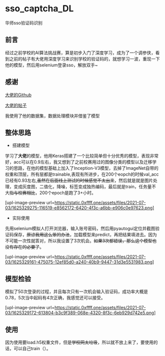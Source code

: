 # sso_captcha_DL
华师sso验证码识别
## 前言

经过之前学校的AI算法挑战赛，算是初步入门了深度学习，成为了一个调参侠，看到之前的帖子有大佬用深度学习来识别学校的验证码的，就想学习一波，重现一下他的模型，然后用selenium登录sso，解放双手~



## 感谢


[大佬的Github](https://github.com/fengkx/scnu-sso-captcha)


[大佬的帖子](https://0xffff.one/d/829)

我使用了他的数据集，数据处理模块并借鉴了模型


## 整体思路
* 搭建模型


学习了**大佬**的模型，他用Keras搭建了一个比较简单但十分优秀的模型，表现非常好，acc可以在0.9左右，我又想到了之前校赛用过的图像分类的模型以及迁移学习的思路，在他的模型基础上加入了Inception-V3模型，去掉了ImageNet自带的权重和顶层，所有层都是trainable,表现有所进步，在200个eopch的时候val_acc已经有0.93左右,~~虽然在后面线上测试的时候感觉不太出来~~，然后就是就是图片处理，变成灰度图，二值化，降噪，标签变成独热编码，最后就是train，任务量不大~~指与校赛相比~~，200个epoch是跑了3+小时。


[upl-image-preview url=https://static.0xffff.one/assets/files/2021-07-03/1625329275-116519-e8562172-6420-4f3c-a6bb-e906c0e97623.png]


* 实际使用


先用selenium模拟人打开浏览器，输入账号密码，然后用pyautogui定位并截图验证码保存，~~原谅我用这么笨的办法~~，加载模型来predict，再把结果填进去。因为不可能一次性就答对，所以我设置了3次机会。~~如果3次都错误，那么这个模型也没有存在的必要了~~。

[upl-image-preview url=https://static.0xffff.one/assets/files/2021-07-03/1625329161-475075-12ef85d0-a240-40b9-9447-31d3e5531983.png]

## 模型检验


模拟了50次登录的过程，并且每次只有一次机会输入验证码，成功率大概是0.78，5次当中起码有4次正确，我感觉还可以接受。

[upl-image-preview url=https://static.0xffff.one/assets/files/2021-07-03/1625329172-613804-b3c9f389-068e-4320-8f3c-6eb929d742e5.png]


## 使用


因为使用要load.h5权重文件，但是~~学校网太垃圾~~，所以就不放上来了，要使用的话，可以自己train（）。
